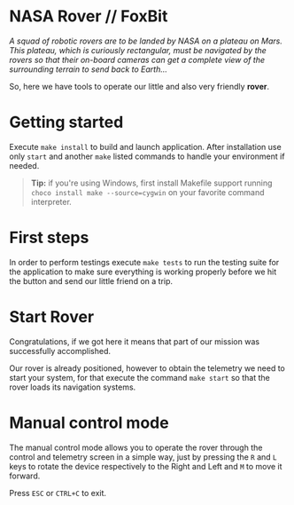# NASA Rover // FoxBit

_A squad of robotic rovers are to be landed by NASA on a plateau on Mars. This plateau, which is curiously rectangular, must be navigated by the rovers so that their on-board cameras can get a complete view of the surrounding terrain to send back to Earth…_

So, here we have tools to operate our little and also very friendly **rover**.

# Getting started

Execute `make install` to build and launch application. After installation use only `start` and another `make` listed commands to handle your environment if needed.

> **Tip:** if you're using Windows, first install Makefile support running `choco install make --source=cygwin` on your favorite command interpreter.



# First steps

In order to perform testings execute `make tests` to run the testing suite for the application to make sure everything is working properly before we hit the button and send our little friend on a trip.



# Start Rover

Congratulations, if we got here it means that part of our mission was successfully accomplished.

Our rover is already positioned, however to obtain the telemetry we need to start your system, for that execute the command `make start` so that the rover loads its navigation systems.



# Manual control mode

The manual control mode allows you to operate the rover through the control and telemetry screen in a simple way, just by pressing the `R` and `L` keys to rotate the device respectively to the Right and Left and `M` to move it forward.

Press `ESC` or `CTRL+C` to exit.
